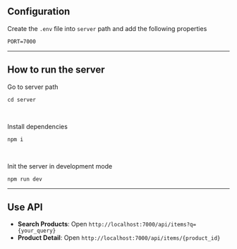 ## Configuration

Create the `.env` file into `server` path and add the following properties

```
PORT=7000
```

---

## How to run the server

Go to server path

```
cd server
```

<br />

Install dependencies

```
npm i
```

<br />

Init the server in development mode

```
npm run dev
```

---

## Use API

- **Search Products**: Open `http://localhost:7000/api/items?q={your_query}`
- **Product Detail**: Open `http://localhost:7000/api/items/{product_id}`

